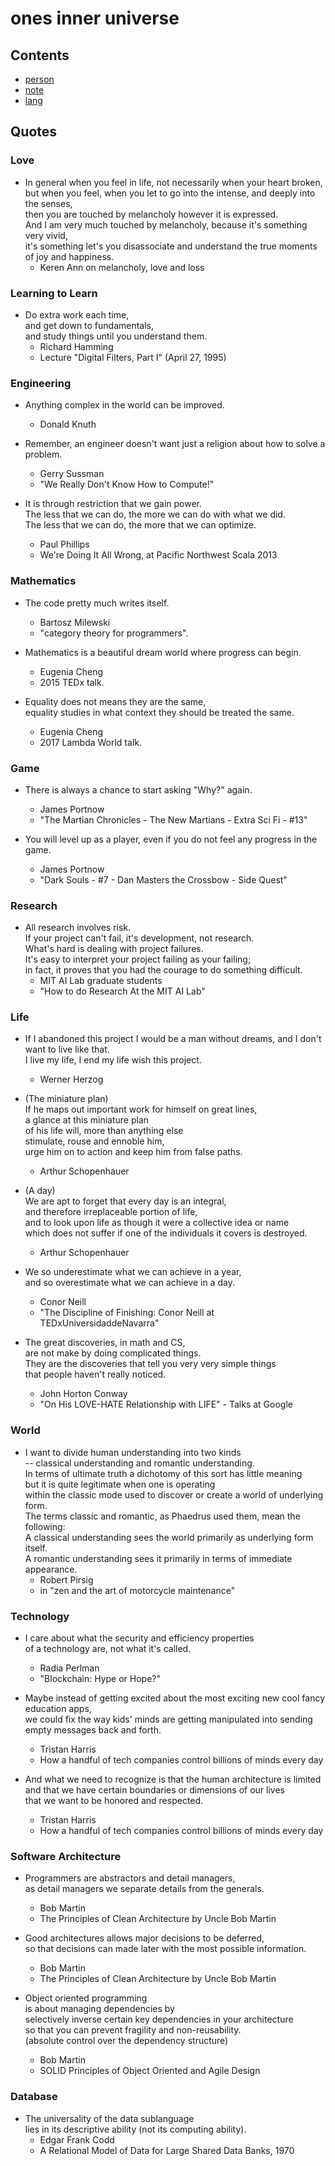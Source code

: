 # ones inner universe

## Contents

- [person](person)
- [note](note)
- [lang](lang)

## Quotes

### Love

- In general when you feel in life, not necessarily when your heart broken,  
  but when you feel, when you let to go into the intense, and deeply into the senses,  
  then you are touched by melancholy however it is expressed.  
  And I am very much touched by melancholy, because it's something very vivid,  
  it's something let's you disassociate and understand the true moments of joy and happiness.  
  - Keren Ann on melancholy, love and loss

### Learning to Learn

- Do extra work each time,  
  and get down to fundamentals,  
  and study things until you understand them.  
  - Richard Hamming
  - Lecture "Digital Filters, Part I" (April 27, 1995)

### Engineering

- Anything complex in the world can be improved.
  - Donald Knuth

- Remember, an engineer doesn't want just a religion about how to solve a problem.
  - Gerry Sussman
  - "We Really Don't Know How to Compute!"

- It is through restriction that we gain power.  
  The less that we can do, the more we can do with what we did.  
  The less that we can do, the more that we can optimize.  
  - Paul Phillips
  - We're Doing It All Wrong, at Pacific Northwest Scala 2013

### Mathematics

- The code pretty much writes itself.  
  - Bartosz Milewski
  - "category theory for programmers".

- Mathematics is a beautiful dream world where progress can begin.  
  - Eugenia Cheng
  - 2015 TEDx talk.

- Equality does not means they are the same,  
  equality studies in what context they should be treated the same.  
  - Eugenia Cheng
  - 2017 Lambda World talk.

### Game

- There is always a chance to start asking "Why?" again.  
  - James Portnow
  - "The Martian Chronicles - The New Martians - Extra Sci Fi - #13"

- You will level up as a player, even if you do not feel any progress in the game.  
  - James Portnow
  - "Dark Souls - #7 - Dan Masters the Crossbow - Side Quest"

### Research

- All research involves risk.  
  If your project can't fail, it's development, not research.  
  What's hard is dealing with project failures.  
  It's easy to interpret your project failing as your failing;  
  in fact, it proves that you had the courage to do something difficult.  
  - MIT AI Lab graduate students
  - "How to do Research At the MIT AI Lab"

### Life

- If I abandoned this project I would be a man without dreams, and I don't want to live like that.  
  I live my life, I end my life wish this project.  
  - Werner Herzog
  
- (The miniature plan)  
  If he maps out important work for himself on great lines,  
  a glance at this miniature plan  
  of his life will, more than anything else  
  stimulate, rouse and ennoble him,  
  urge him on to action and keep him from false paths.  
  - Arthur Schopenhauer

- (A day)  
  We are apt to forget that every day is an integral,  
  and therefore irreplaceable portion of life,  
  and to look upon life as though it were a collective idea or name  
  which does not suffer if one of the individuals it covers is destroyed.  
  - Arthur Schopenhauer

- We so underestimate what we can achieve in a year,  
  and so overestimate what we can achieve in a day.  
  - Conor Neill
  - "The Discipline of Finishing: Conor Neill at TEDxUniversidaddeNavarra"

- The great discoveries, in math and CS,  
  are not make by doing complicated things.  
  They are the discoveries that tell you very very simple things  
  that people haven't really noticed.  
  - John Horton Conway
  - "On His LOVE-HATE Relationship with LIFE" - Talks at Google

### World

- I want to divide human understanding into two kinds  
  -- classical understanding and romantic understanding.  
  In terms of ultimate truth a dichotomy of this sort has little meaning  
  but it is quite legitimate when one is operating  
  within the classic mode used to discover or create a world of underlying form.  
  The terms classic and romantic, as Phaedrus used them, mean the following:  
  A classical understanding sees the world primarily as underlying form itself.  
  A romantic understanding sees it primarily in terms of immediate appearance.  
  - Robert Pirsig
  - in "zen and the art of motorcycle maintenance"

### Technology

- I care about what the security and efficiency properties  
  of a technology are, not what it's called.  
  - Radia Perlman
  - "Blockchain: Hype or Hope?"
  
- Maybe instead of getting excited about the most exciting new cool fancy education apps,  
  we could fix the way kids' minds are getting manipulated into sending empty messages back and forth.  
  - Tristan Harris
  - How a handful of tech companies control billions of minds every day
  
- And what we need to recognize is that the human architecture is limited  
  and that we have certain boundaries or dimensions of our lives  
  that we want to be honored and respected.  
  - Tristan Harris
  - How a handful of tech companies control billions of minds every day

### Software Architecture

- Programmers are abstractors and detail managers,  
  as detail managers we separate details from the generals.  
  - Bob Martin
  - The Principles of Clean Architecture by Uncle Bob Martin

- Good architectures allows major decisions to be deferred,  
  so that decisions can made later with the most possible information.  
  - Bob Martin
  - The Principles of Clean Architecture by Uncle Bob Martin

- Object oriented programming  
  is about managing dependencies by  
  selectively inverse certain key dependencies in your architecture  
  so that you can prevent fragility and non-reusability.  
  (absolute control over the dependency structure)  
  - Bob Martin
  - SOLID Principles of Object Oriented and Agile Design

### Database 

- The universality of the data sublanguage  
  lies in its descriptive ability (not its computing ability).  
  - Edgar Frank Codd
  - A Relational Model of Data for Large Shared Data Banks, 1970
